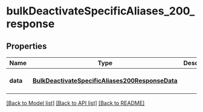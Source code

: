 # bulkDeactivateSpecificAliases_200_response

## Properties
Name | Type | Description | Notes
------------ | ------------- | ------------- | -------------
**data** | [**BulkDeactivateSpecificAliases200ResponseData**](BulkDeactivateSpecificAliases200ResponseData.md) |  | [optional] [default to null]

[[Back to Model list]](../README.md#documentation-for-models) [[Back to API list]](../README.md#documentation-for-api-endpoints) [[Back to README]](../README.md)


